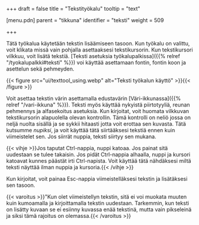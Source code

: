 +++
draft = false
title = "Tekstityökalu"
tooltip = "text"

[menu.pdn]
    parent = "tikkuna"
    identifier = "teksti"
    weight = 509

+++

Tätä työkalua käytetään tekstin lisäämiseen tasoon. Kun työkalu on valittu, voit klikata missä vain pohjalla asettaaksesi tekstikursorin.
Kun tekstikursori vilkkuu, voit lisätä tekstiä. [Teksti asetuksia työkalupalkissa]({{% relref "/tyokalupalkki#teksti" %}}) voi käyttää
asettamaan fontin, fontin koon ja asettelun sekä pehmeyden.

{{< figure src="ui/texttool_using.webp" alt="Teksti työkalun käyttö" >}}{{< /figure >}}

Voit asettaa tekstin värin asettamalla edustavärin [Väri-ikkunassa]({{% relref "/vari-ikkuna" %}}). Teksti myös käyttää nykyistä
piirtotyyliä, reunan pehmennys ja alfasekoitus asetuksia. Kun kirjoitat, voit huomata vilkkuvan tekstikursorin alapuolella olevan kontrollin.
Tämä kontrolli on neliö jossa on neljä nuolta sisällä ja se sykkii hitaasti jotta voit erottaa sen kuvasta. Tätä kutsumme *nupiksi*, ja
voit käyttää tätä siirtääksesi tekstiä ennen kuin viimeistelet sen. Jos siirrät nuppia, teksti siirtyy sen mukana.

{{< vihje >}}Jos taputat Ctrl-nappia, nuppi katoaa. Jos painat sitä uudestaan se tulee takaisin. Jos pidät Ctrl-nappia alhaalla, nuppi ja kursori katoavat kunnes päästät irti Ctrl-napista. Voit käyttää tätä nähdäksesi miltä teksti näyttää ilman nuppia ja kursoria.{{< /vihje >}}

Kun kirjoitat, voit painaa Esc-nappia viimeistelläksesi tekstin ja lisätäksesi sen tasoon.

{{< varoitus >}}"Kun olet viimeistellyn tekstin, sitä ei voi muokata muuten kuin kumoamalla ja kirjoittamalla tekstin uudestaan. Tarkemmin, kun teksti on lisätty kuvaan se ei esiinny kuvassa enää tekstinä, mutta vain pikseleinä ja siksi tämä rajoitus on olemassa.{{< /varoitus >}}
